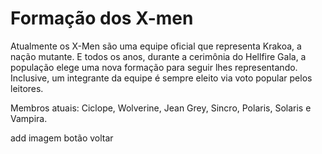 # Formação dos X-men

Atualmente os X-Men são uma equipe oficial que representa Krakoa, a nação mutante. E todos os anos, durante a cerimônia do Hellfire Gala, a população elege uma nova formação para seguir lhes representando. Inclusive, um integrante da equipe é sempre eleito via voto popular pelos leitores.

Membros atuais: Ciclope, Wolverine, Jean Grey, Sincro, Polaris, Solaris e Vampira.

add imagem
botão voltar